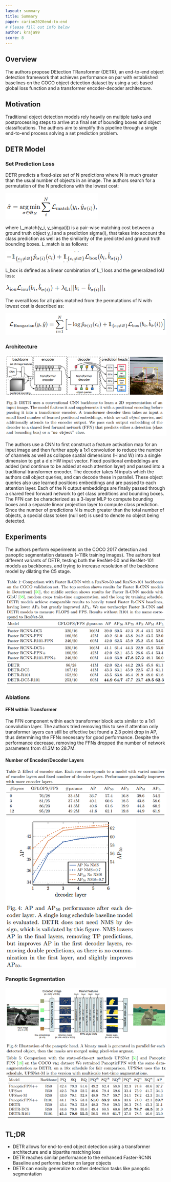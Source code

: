 ```yaml
---
layout: summary
title: Summary
paper: carion2020end-to-end
# Please fill out info below
author: kraja99
score: 8
---
```


## Overview
The authors propose DEtection TRansformer (DETR), an end-to-end object detection framework that achieves performance on par with established baselines on the COCO object detection dataset by using a set-based global loss function and a transformer encoder-decoder architecture.

## Motivation
Traditional object detection models rely heavily on multiple tasks and postprocessing steps to arrive at a final set of bounding boxes and object classifications. The authors aim to simplify this pipeline through a single end-to-end process solving a set prediction problem. 

## DETR Model

### Set Prediction Loss
DETR predicts a fixed-size set of N predictions where N is much greater than the usual number of objects in an image. The authors search for a permutation of the N predictions with the lowest cost:

![Min Cost Set](carion2020end-to-end_1a.png)

where L_match(y_i, y_simga(i)) is a pair-wise matching cost between a ground truth object y_i and a prediction sigma(i), that takes into account the class prediction as well as the similarity of the predicted and ground truth bounding boxes. L_match is as follows:

![Match Loss](carion2020end-to-end_1b.png)

L_box is defined as a linear combination of L_1 loss and the generalized IoU loss:


![Box Loss](carion2020end-to-end_1d.png)

The overall loss for all pairs matched from the permutations of N with lowest cost is described as:

![Hungarian Loss](carion2020end-to-end_1c.png)

### Architecture

![Architecture](carion2020end-to-end_1e.png)

The authors use a CNN to first construct a feature activation map for an input image and then further apply a 1x1 convolution to reduce the number of channels as well as collapse spatial dimensions (H and W) into a single dimension to get a d x HW input vector. Fixed positional embeddings are added (and continue to be added at each attention layer) and passed into a traditional transformer encoder. The decoder takes N inputs which the authors call object queries, and can decode these in parallel. These object queries also use learned positions embeddings and are passed to each attention layer. Each of the N output embeddings are finally passed through a shared feed forward network to get class preditions and bounding boxes. The FFN can be characterized as a 3-layer MLP to compute bounding boxes and a separate linear projection layer to compute class prediction. Since the number of predictions N is much greater than the total number of objects, a special class token (null set) is used to denote no object being detected.

## Experiments
The authors perform experiments on the COCO 2017 detection and panoptic segmentation datasets (~118k training images). The authors test different variants of DETR, testing both the ResNet-50 and ResNet-101 models as backbones, and trying to increase resolution of the backbone model by dilating the C5 stage.

![Results](carion2020end-to-end_1f.png)

### Ablations

#### FFN within Transformer
The FFN component within each transformer block acts similar to a 1x1 convolution layer. The authors tried removing this to see if attention only transformer layers can still be effective but found a 2.3 point drop in AP, thus determining the FFNs necessary for good performance. Despite the performance decrease, removing the FFNs dropped the number of network parameters from 41.3M to 28.7M.

#### Number of Encoder/Decoder Layers
![Encoder](carion2020end-to-end_1g.png)
![Decoder](carion2020end-to-end_1h.png)

<!-- #### Positional Encodings

#### Loss Ablations -->

### Panoptic Segmentation
![Mask Head](carion2020end-to-end_1j.png)
![Panoptic](carion2020end-to-end_1i.png)

## TL;DR
* DETR allows for end-to-end object detection using a transformer architecture and a bipartite matching loss
* DETR reaches similar performance to the enhanced Faster-RCNN Baseline and performs better on larger objects
* DETR can easily generalize to other detection tasks like panoptic segmentation
